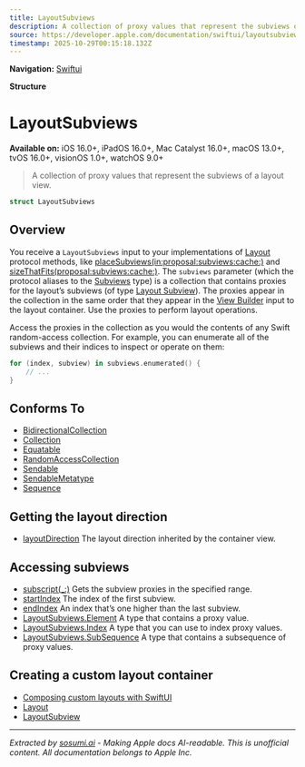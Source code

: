 ```yaml
---
title: LayoutSubviews
description: A collection of proxy values that represent the subviews of a layout view.
source: https://developer.apple.com/documentation/swiftui/layoutsubviews
timestamp: 2025-10-29T00:15:18.132Z
---
```


**Navigation:** [Swiftui](/documentation/swiftui)

**Structure**

# LayoutSubviews

**Available on:** iOS 16.0+, iPadOS 16.0+, Mac Catalyst 16.0+, macOS 13.0+, tvOS 16.0+, visionOS 1.0+, watchOS 9.0+

> A collection of proxy values that represent the subviews of a layout view.

```swift
struct LayoutSubviews
```

## Overview

You receive a `LayoutSubviews` input to your implementations of [Layout](/documentation/swiftui/layout) protocol methods, like [placeSubviews(in:proposal:subviews:cache:)](/documentation/swiftui/layout/placesubviews(in:proposal:subviews:cache:)) and [sizeThatFits(proposal:subviews:cache:)](/documentation/swiftui/layout/sizethatfits(proposal:subviews:cache:)). The `subviews` parameter (which the protocol aliases to the [Subviews](/documentation/swiftui/layout/subviews) type) is a collection that contains proxies for the layout’s subviews (of type [Layout Subview](/documentation/swiftui/layoutsubview)). The proxies appear in the collection in the same order that they appear in the [View Builder](/documentation/swiftui/viewbuilder) input to the layout container. Use the proxies to perform layout operations.

Access the proxies in the collection as you would the contents of any Swift random-access collection. For example, you can enumerate all of the subviews and their indices to inspect or operate on them:

```swift
for (index, subview) in subviews.enumerated() {
    // ...
}
```

## Conforms To

- [BidirectionalCollection](/documentation/Swift/BidirectionalCollection)
- [Collection](/documentation/Swift/Collection)
- [Equatable](/documentation/Swift/Equatable)
- [RandomAccessCollection](/documentation/Swift/RandomAccessCollection)
- [Sendable](/documentation/Swift/Sendable)
- [SendableMetatype](/documentation/Swift/SendableMetatype)
- [Sequence](/documentation/Swift/Sequence)

## Getting the layout direction

- [layoutDirection](/documentation/swiftui/layoutsubviews/layoutdirection) The layout direction inherited by the container view.

## Accessing subviews

- [subscript(_:)](/documentation/swiftui/layoutsubviews/subscript(_:)) Gets the subview proxies in the specified range.
- [startIndex](/documentation/swiftui/layoutsubviews/startindex) The index of the first subview.
- [endIndex](/documentation/swiftui/layoutsubviews/endindex) An index that’s one higher than the last subview.
- [LayoutSubviews.Element](/documentation/swiftui/layoutsubviews/element) A type that contains a proxy value.
- [LayoutSubviews.Index](/documentation/swiftui/layoutsubviews/index) A type that you can use to index proxy values.
- [LayoutSubviews.SubSequence](/documentation/swiftui/layoutsubviews/subsequence) A type that contains a subsequence of proxy values.

## Creating a custom layout container

- [Composing custom layouts with SwiftUI](/documentation/swiftui/composing-custom-layouts-with-swiftui)
- [Layout](/documentation/swiftui/layout)
- [LayoutSubview](/documentation/swiftui/layoutsubview)

---

*Extracted by [sosumi.ai](https://sosumi.ai) - Making Apple docs AI-readable.*
*This is unofficial content. All documentation belongs to Apple Inc.*
